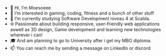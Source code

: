 - 👋 Hi, I’m Moesoeee
- 👀 I’m interested in gaming, coding, fitness and a bunch of other stuff
- 🌱 I’m currently studying Software Development niveau 4 at Scalda.
- 🌐 Passionate about building responsive, user-friendly web applications aswell as 3D design, Game development and learning new technologies wherever i can!
- 🎓 And am planning to go to University after i get my MBO diploma.
- 📫 You can reach me by sending a message on LinkedIn or discord
